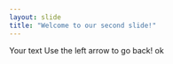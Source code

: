 ```yaml
---
layout: slide
title: "Welcome to our second slide!"
---
```

Your text
Use the left arrow to go back! ok

